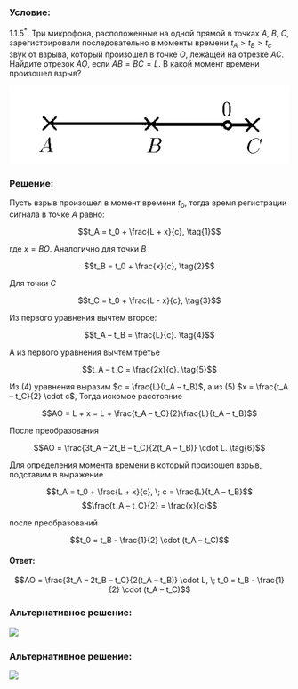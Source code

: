 ###  Условие: 

$1.1.5^*.$ Три микрофона, расположенные на одной прямой в точках $A$, $B$, $C$, зарегистрировали последовательно в моменты времени $t_A > t_B > t_c$ звук от взрыва, который произошел в точке $O$, лежащей на отрезке $AC$. Найдите отрезок $AO$, если $AB = BC = L$. В какой момент времени произошел взрыв? 

![ К задаче $1.1.5$ |582x162, 42%](../../img/1.1.5/statement.png)

###  Решение: 

Пусть взрыв произошел в момент времени $t_0$, тогда время регистрации сигнала в точке $A$ равно: 

$$t_A = t_0 + \frac{L + x}{c}, \tag{1}$$ 

где $x = BO$. Аналогично для точки $B$ 

$$t_B = t_0 + \frac{x}{c}, \tag{2}$$ 

Для точки $C$ 

$$t_C = t_0 + \frac{L - x}{c}, \tag{3}$$ 

Из первого уравнения вычтем второе: 

$$t_A – t_B = \frac{L}{c}. \tag{4}$$ 

А из первого уравнения вычтем третье 

$$t_A – t_C = \frac{2x}{c}. \tag{5}$$ 

Из $(4)$ уравнения выразим $c = \frac{L}{t_A – t_B}$, а из $(5)$ $x = \frac{t_A – t_C}{2} \cdot c$, Тогда искомое расстояние 

$$AO = L + x = L + \frac{t_A – t_C}{2}\frac{L}{t_A – t_B}$$ 

После преобразования 

$$AO = \frac{3t_A – 2t_B – t_C}{2(t_A – t_B)} \cdot L. \tag{6}$$ 

Для определения момента времени в который произошел взрыв, подставим в выражение 

$$t_A = t_0 + \frac{L + x}{c}, \; c = \frac{L}{t_A – t_B}$$ $$\frac{t_A – t_C}{2} = \frac{x}{c}$$ 

после преобразований 

$$t_0 = t_B - \frac{1}{2} \cdot (t_A – t_C)$$ 

####  Ответ: 

$$AO = \frac{3t_A – 2t_B – t_C}{2(t_A – t_B)} \cdot L, \; t_0 = t_B - \frac{1}{2} \cdot (t_A – t_C)$$

###  Альтернативное решение: 

![](https://www.youtube.com/embed/jbjI35oPyyA) 

###  Альтернативное решение: 

![](https://www.youtube.com/embed/d7uwuAqMPCo) 

  

